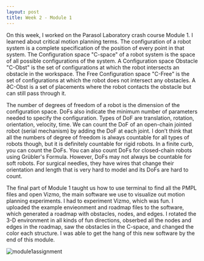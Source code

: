 ```yaml
---
layout: post
title: Week 2 - Module 1
---
```


On this week, I worked on the Parasol Laboratory crash course Module 1. I learned about critical motion planning terms. The configuration of a robot system is a complete specification of the position of every point in that system. The Configuration space "C-space" of a robot system is the space of all possible configurations of the system. A Configuration space Obstacle "C-Obst" is the set of configurations at which the robot intersects an obstacle in the workspace. The Free Configuration space "C-Free" is the set of configurations at which the robot does not intersect any obstacles. A ∂C-Obst is a set of placements where the robot contacts the obstacle but can still pass through it. 

The number of degrees of freedom of a robot is the dimension of the configuration space. DoFs also indicate the minimum number of parameters needed to specify the configuration. Types of DoF are translation, rotation, orientation, velocity, time. We can count the DoF of an open-chain jointed robot (serial mechanism) by adding the DoF at each joint. I don’t think that all the numbers of degree of freedom is always countable for all types of robots though, but it is definitely countable for rigid robots. In a finite curb, you can count the DoFs. You can also count DoFs for closed-chain robots using Grübler's Formula. However, DoFs may not always be countable for soft robots.  For surgical needles, they have wires that change their orientation and length that is very hard to model and its DoFs are hard to count.

The final part of Module 1 taught us how to use terminal to find all the PMPL files and open Vizmo, the main software we use to visualize
out motion planning experiments. I had to experiment Vizmo, which was fun. I uploaded the example envieonment and roadmap files to the software, which generated a roadmap with obstacles, nodes, and edges. I rotated the 3-D environment in all kinds of fun directions, obserbed all the nodes and edges in the roadmap, saw the obstacles in the C-space, and changed the color each structure. I was able to get the hang of this new software by the end of this module.

![module1assignment](https://cabreraleon.github.io/images/module1assignment.png)


